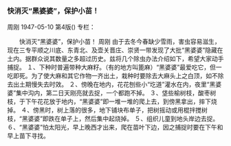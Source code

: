 ### 快消灭“黑婆婆”，保护小苗！
周刚
1947-05-10
第4版()
专栏：

　　快消灭“黑婆婆”，保护小苗！
    周刚
    由于去冬今春缺少雪雨，害虫容易滋生，现在三专平顺之川底、东青北、及壶关晋庄、崇贤一带发现了大批“黑婆婆”隐藏在土内。据群众说其数量之多超过历史。兹将几个除虫办法介绍如下，希望大家动手捕捉。
    １、下种时普遍带种大麻籽。（有的地方叫篦麻）“黑婆婆”最爱吃它，但一吃即死。为了使大麻和其它作物一齐出土，栽种时要除去大麻头上之白顶，如不除去出土期慢失去时效。
    ２、傍晚在地内，花花刨些小“圪道”灌水在内，夜里“黑婆婆”集中沟内，第二日天刚亮就去捉，一个都跑不掉。
    ３、垡些榆树枝，酸枣树枝，于下午花花放于地内，“黑婆婆”即一堆一堆的爬上去，到傍黑拿出，摔下烧掉。
    ４、傍黑时，树上落的很多，地下铺块布单子，把树摇动或用棍拌搅树枝，“黑婆婆”即跌在单子上，然后集中起烧掉。
    ５、组织儿童到地头岸边去捉。
    ６、“黑婆婆”怕太阳光，早上晚西才出来，爬在苗叶下边，因之捕捉时要在下午和早上苗下寻找。
